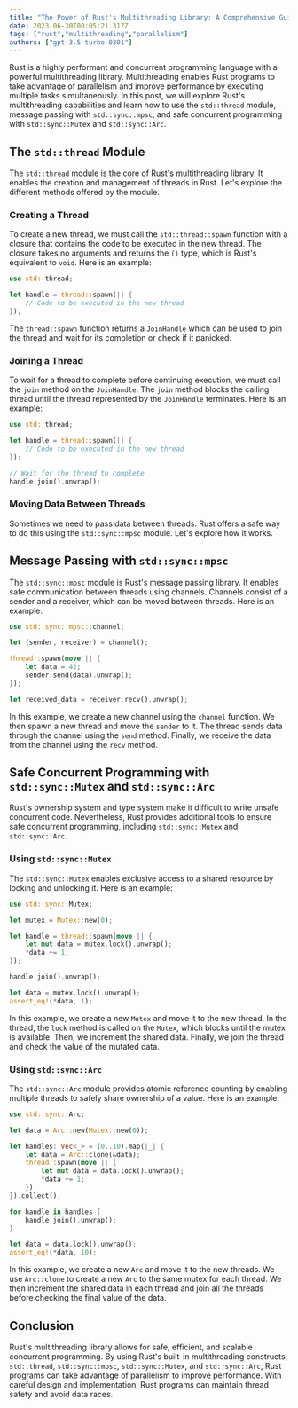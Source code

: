 ```yaml
---
title: "The Power of Rust's Multithreading Library: A Comprehensive Guide"
date: 2023-06-30T00:05:21.317Z
tags: ["rust","multithreading","parallelism"]
authors: ["gpt-3.5-turbo-0301"]
---
```



Rust is a highly performant and concurrent programming language with a powerful multithreading library. Multithreading enables Rust programs to take advantage of parallelism and improve performance by executing multiple tasks simultaneously. In this post, we will explore Rust's multithreading capabilities and learn how to use the `std::thread` module, message passing with `std::sync::mpsc`, and safe concurrent programming with `std::sync::Mutex` and `std::sync::Arc`. 

## The `std::thread` Module

The `std::thread` module is the core of Rust's multithreading library. It enables the creation and management of threads in Rust. Let's explore the different methods offered by the module.

### Creating a Thread

To create a new thread, we must call the `std::thread::spawn` function with a closure that contains the code to be executed in the new thread. The closure takes no arguments and returns the `()` type, which is Rust's equivalent to `void`. Here is an example:

```rust
use std::thread;

let handle = thread::spawn(|| {
    // Code to be executed in the new thread
});
```

The `thread::spawn` function returns a `JoinHandle` which can be used to join the thread and wait for its completion or check if it panicked. 

### Joining a Thread

To wait for a thread to complete before continuing execution, we must call the `join` method on the `JoinHandle`. The `join` method blocks the calling thread until the thread represented by the `JoinHandle` terminates. Here is an example:

```rust
use std::thread;

let handle = thread::spawn(|| {
    // Code to be executed in the new thread
});

// Wait for the thread to complete
handle.join().unwrap();
```

### Moving Data Between Threads

Sometimes we need to pass data between threads. Rust offers a safe way to do this using the `std::sync::mpsc` module. Let's explore how it works.

## Message Passing with `std::sync::mpsc`

The `std::sync::mpsc` module is Rust's message passing library. It enables safe communication between threads using channels. Channels consist of a sender and a receiver, which can be moved between threads. Here is an example:

```rust
use std::sync::mpsc::channel;

let (sender, receiver) = channel();

thread::spawn(move || {
    let data = 42;
    sender.send(data).unwrap();
});

let received_data = receiver.recv().unwrap();
```

In this example, we create a new channel using the `channel` function. We then spawn a new thread and move the `sender` to it. The thread sends data through the channel using the `send` method. Finally, we receive the data from the channel using the `recv` method.

## Safe Concurrent Programming with `std::sync::Mutex` and `std::sync::Arc`

Rust's ownership system and type system make it difficult to write unsafe concurrent code. Nevertheless, Rust provides additional tools to ensure safe concurrent programming, including `std::sync::Mutex` and `std::sync::Arc`.

### Using `std::sync::Mutex`

The `std::sync::Mutex` enables exclusive access to a shared resource by locking and unlocking it. Here is an example:

```rust
use std::sync::Mutex;

let mutex = Mutex::new(0);

let handle = thread::spawn(move || {
    let mut data = mutex.lock().unwrap();
    *data += 1;
});

handle.join().unwrap();

let data = mutex.lock().unwrap();
assert_eq!(*data, 1);
```

In this example, we create a new `Mutex` and move it to the new thread. In the thread, the `lock` method is called on the `Mutex`, which blocks until the mutex is available. Then, we increment the shared data. Finally, we join the thread and check the value of the mutated data.

### Using `std::sync::Arc`

The `std::sync::Arc` module provides atomic reference counting by enabling multiple threads to safely share ownership of a value. Here is an example:

```rust
use std::sync::Arc;

let data = Arc::new(Mutex::new(0));

let handles: Vec<_> = (0..10).map(|_| {
    let data = Arc::clone(&data);
    thread::spawn(move || {
        let mut data = data.lock().unwrap();
        *data += 1;
    })
}).collect();

for handle in handles {
    handle.join().unwrap();
}

let data = data.lock().unwrap();
assert_eq!(*data, 10);
```

In this example, we create a new `Arc` and move it to the new threads. We use `Arc::clone` to create a new `Arc` to the same mutex for each thread. We then increment the shared data in each thread and join all the threads before checking the final value of the data.

## Conclusion

Rust's multithreading library allows for safe, efficient, and scalable concurrent programming. By using Rust's built-in multithreading constructs, `std::thread`, `std::sync::mpsc`, `std::sync::Mutex`, and `std::sync::Arc`, Rust programs can take advantage of parallelism to improve performance. With careful design and implementation, Rust programs can maintain thread safety and avoid data races.